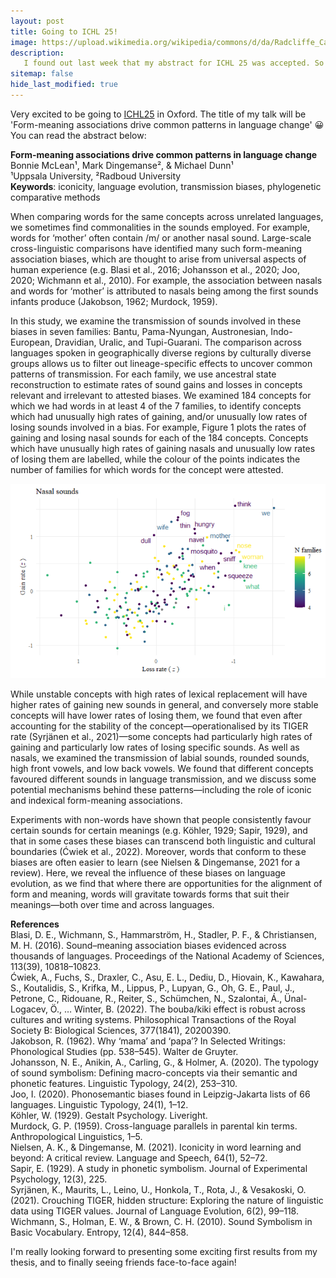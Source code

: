 ```yaml
---
layout: post
title: Going to ICHL 25!
image: https://upload.wikimedia.org/wikipedia/commons/d/da/Radcliffe_Camera%2C_Oxford%2C_UK.jpg 
description: 
   I found out last week that my abstract for ICHL 25 was accepted. So excited for the first in-person conference of my PhD!
sitemap: false
hide_last_modified: true
---
```


Very excited to be going to [ICHL25](https://ichl.ling-phil.ox.ac.uk/) in Oxford. The title of my talk will be 'Form-meaning associations drive common patterns in language change' 😀 You can read the abstract below:

<!--more-->

**Form-meaning associations drive common patterns in language change**  
Bonnie McLean¹, Mark Dingemanse², & Michael Dunn¹  
¹Uppsala University, ²Radboud University  
**Keywords**: iconicity, language evolution, transmission biases, phylogenetic comparative methods

When comparing words for the same concepts across unrelated languages, we sometimes find commonalities in the sounds employed. For example, words for ‘mother’ often contain /m/ or another nasal sound. Large-scale cross-linguistic comparisons have identified many such form-meaning association biases, which are thought to arise from universal aspects of human experience (e.g. Blasi et al., 2016; Johansson et al., 2020; Joo, 2020; Wichmann et al., 2010). For example, the association between nasals and words for ‘mother’ is attributed to nasals being among the first sounds infants produce (Jakobson, 1962; Murdock, 1959).

In this study, we examine the transmission of sounds involved in these biases in seven families: Bantu, Pama-Nyungan, Austronesian, Indo-European, Dravidian, Uralic, and Tupi-Guarani. The comparison across languages spoken in geographically diverse regions by culturally diverse groups allows us to filter out lineage-specific effects to uncover common patterns of transmission. For each family, we use ancestral state reconstruction to estimate rates of sound gains and losses in concepts relevant and irrelevant to attested biases. We examined 184 concepts for which we had words in at least 4 of the 7 families, to identify concepts which had unusually high rates of gaining, and/or unusually low rates of losing sounds involved in a bias. For example, Figure 1 plots the rates of gaining and losing nasal sounds for each of the 184 concepts. Concepts which have unusually high rates of gaining nasals and unusually low rates of losing them are labelled, while the colour of the points indicates the number of families for which words for the concept were attested.

![Figure 1. Rates of gaining and losing nasals across the 7 families. The coordinates of the points were derived by adding together the vectors representing the rates (z-scored) for each family.](/assets/img/iconicity/ICHLabstract.png)

While unstable concepts with high rates of lexical replacement will have higher rates of gaining new sounds in general, and conversely more stable concepts will have lower rates of losing them, we found that even after accounting for the stability of the concept—operationalised by its TIGER rate (Syrjänen et al., 2021)—some concepts had particularly high rates of gaining and particularly low rates of losing specific sounds. As well as nasals, we examined the transmission of labial sounds, rounded sounds, high front vowels, and low back vowels. We found that different concepts favoured different sounds in language transmission, and we discuss some potential mechanisms behind these patterns—including the role of iconic and indexical form-meaning associations.

Experiments with non-words have shown that people consistently favour certain sounds for certain meanings (e.g. Köhler, 1929; Sapir, 1929), and that in some cases these biases can transcend both linguistic and cultural boundaries (Ćwiek et al., 2022). Moreover, words that conform to these biases are often easier to learn (see Nielsen & Dingemanse, 2021 for a review). Here, we reveal the influence of these biases on language evolution, as we find that where there are opportunities for the alignment of form and meaning, words will gravitate towards forms that suit their meanings—both over time and across languages.

**References**  
Blasi, D. E., Wichmann, S., Hammarström, H., Stadler, P. F., & Christiansen, M. H. (2016). Sound–meaning association biases evidenced across thousands of languages. Proceedings of the National Academy of Sciences, 113(39), 10818–10823.  
Ćwiek, A., Fuchs, S., Draxler, C., Asu, E. L., Dediu, D., Hiovain, K., Kawahara, S., Koutalidis, S., Krifka, M., Lippus, P., Lupyan, G., Oh, G. E., Paul, J., Petrone, C., Ridouane, R., Reiter, S., Schümchen, N., Szalontai, Á., Ünal-Logacev, Ö., … Winter, B. (2022). The bouba/kiki effect is robust across cultures and writing systems. Philosophical Transactions of the Royal Society B: Biological Sciences, 377(1841), 20200390.  
Jakobson, R. (1962). Why ‘mama’ and ‘papa’? In Selected Writings: Phonological Studies (pp. 538–545). Walter de Gruyter.  
Johansson, N. E., Anikin, A., Carling, G., & Holmer, A. (2020). The typology of sound symbolism: Defining macro-concepts via their semantic and phonetic features. Linguistic Typology, 24(2), 253–310.  
Joo, I. (2020). Phonosemantic biases found in Leipzig-Jakarta lists of 66 languages. Linguistic Typology, 24(1), 1–12.  
Köhler, W. (1929). Gestalt Psychology. Liveright.  
Murdock, G. P. (1959). Cross-language parallels in parental kin terms. Anthropological Linguistics, 1–5.  
Nielsen, A. K., & Dingemanse, M. (2021). Iconicity in word learning and beyond: A critical review. Language and Speech, 64(1), 52–72.  
Sapir, E. (1929). A study in phonetic symbolism. Journal of Experimental Psychology, 12(3), 225.  
Syrjänen, K., Maurits, L., Leino, U., Honkola, T., Rota, J., & Vesakoski, O. (2021). Crouching TIGER, hidden structure: Exploring the nature of linguistic data using TIGER values. Journal of Language Evolution, 6(2), 99–118.  
Wichmann, S., Holman, E. W., & Brown, C. H. (2010). Sound Symbolism in Basic Vocabulary. Entropy, 12(4), 844–858.  

I'm really looking forward to presenting some exciting first results from my thesis, and to finally seeing friends face-to-face again!


